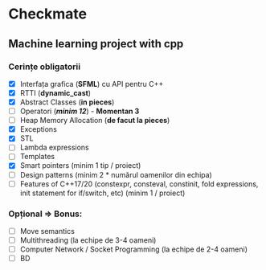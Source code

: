 # Checkmate
## Machine learning project with cpp

### Cerințe obligatorii

* [x] Interfața grafica (**SFML**) cu API pentru C++
* [x] RTTI (**dynamic_cast**)
* [x] Abstract Classes (**in pieces**)
* [ ] Operatori (***minim 12***) - **Momentan 3**
* [ ] Heap Memory Allocation (**de facut la pieces**)
* [x] Exceptions
* [x] STL
* [ ] Lambda expressions
* [ ] Templates
* [x] Smart pointers (minim 1 tip / proiect)
* [ ] Design patterns (minim 2 * numărul oamenilor din echipa)
* [ ] Features of C++17/20 (constexpr, consteval, constinit, fold expressions, init statement for if/switch, etc) (minim 1 / proiect)

### Opțional => Bonus:
* [ ] Move semantics
* [ ] Multithreading (la echipe de 3-4 oameni)
* [ ] Computer Network / Socket Programming (la echipe de 2-4 oameni)
* [ ] BD
